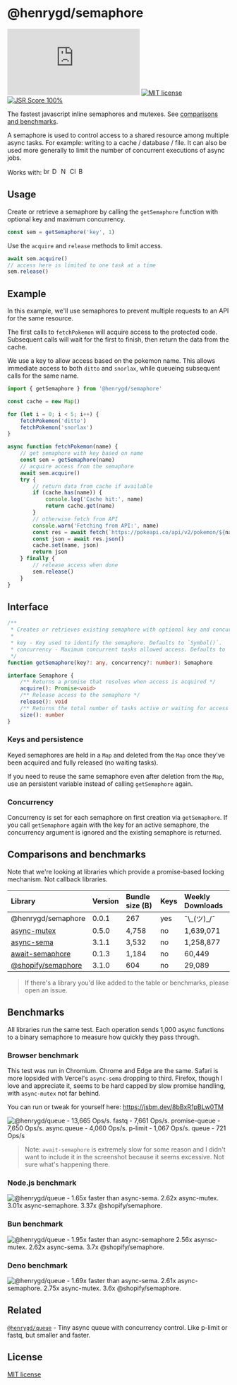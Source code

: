 [size-image]: https://img.shields.io/github/size/henrygd/semaphore/dist/index.min.js?style=flat
[license-image]: https://img.shields.io/github/license/henrygd/bigger-picture?style=flat&color=%2349ac0c
[license-url]: /LICENSE

# @henrygd/semaphore

[![File Size][size-image]](https://github.com/henrygd/semaphore/blob/main/dist/index.min.js) [![MIT license][license-image]][license-url] [![JSR Score 100%](https://jsr.io/badges/@henrygd/semaphore/score?v1)](https://jsr.io/@henrygd/semaphore)

The fastest javascript inline semaphores and mutexes. See [comparisons and benchmarks](#comparisons-and-benchmarks).

A semaphore is used to control access to a shared resource among multiple async tasks. For example: writing to a cache / database / file. It can also be used more generally to limit the number of concurrent executions of async jobs.

Works with: <img alt="browsers" title="This package works with browsers." height="16px" src="https://jsr.io/logos/browsers.svg" /> <img alt="Deno" title="This package works with Deno." height="16px" src="https://jsr.io/logos/deno.svg" /> <img alt="Node.js" title="This package works with Node.js" height="16px" src="https://jsr.io/logos/node.svg" /> <img alt="Cloudflare Workers" title="This package works with Cloudflare Workers." height="16px" src="https://jsr.io/logos/cloudflare-workers.svg" /> <img alt="Bun" title="This package works with Bun." height="16px" src="https://jsr.io/logos/bun.svg" />

## Usage

Create or retrieve a semaphore by calling the `getSemaphore` function with optional key and maximum concurrency.

```js
const sem = getSemaphore('key', 1)
```

Use the `acquire` and `release` methods to limit access.

```js
await sem.acquire()
// access here is limited to one task at a time
sem.release()
```

## Example

In this example, we'll use semaphores to prevent multiple requests to an API for the same resource.

The first calls to `fetchPokemon` will acquire access to the protected code. Subsequent calls will wait for the first to finish, then return the data from the cache.

We use a key to allow access based on the pokemon name. This allows immediate access to both `ditto` and `snorlax`, while queueing subsequent calls for the same name.

<!-- prettier-ignore -->
```js
import { getSemaphore } from '@henrygd/semaphore'

const cache = new Map()

for (let i = 0; i < 5; i++) {
    fetchPokemon('ditto')
    fetchPokemon('snorlax')
}

async function fetchPokemon(name) {
    // get semaphore with key based on name
    const sem = getSemaphore(name)
    // acquire access from the semaphore
    await sem.acquire()
    try {
        // return data from cache if available
        if (cache.has(name)) {
            console.log('Cache hit:', name)
            return cache.get(name)
        }
        // otherwise fetch from API
        console.warn('Fetching from API:', name)
        const res = await fetch(`https://pokeapi.co/api/v2/pokemon/${name}`)
        const json = await res.json()
        cache.set(name, json)
        return json
    } finally {
        // release access when done
        sem.release()
    }
}
```

## Interface

<!-- prettier-ignore -->
```ts
/**
 * Creates or retrieves existing semaphore with optional key and concurrency level.
 *
 * key - Key used to identify the semaphore. Defaults to `Symbol()`.
 * concurrency - Maximum concurrent tasks allowed access. Defaults to `1`.
 */
function getSemaphore(key?: any, concurrency?: number): Semaphore

interface Semaphore {
    /** Returns a promise that resolves when access is acquired */
    acquire(): Promise<void>
    /** Release access to the semaphore */
    release(): void
    /** Returns the total number of tasks active or waiting for access */
    size(): number
}
```

### Keys and persistence

Keyed semaphores are held in a `Map` and deleted from the `Map` once they've been acquired and fully released (no waiting tasks).

If you need to reuse the same semaphore even after deletion from the `Map`, use an persistent variable instead of calling `getSemaphore` again.

### Concurrency

Concurrency is set for each semaphore on first creation via `getSemaphore`. If you call `getSemaphore` again with the key for an active semaphore, the concurrency argument is ignored and the existing semaphore is returned.

## Comparisons and benchmarks

Note that we're looking at libraries which provide a promise-based locking mechanism. Not callback libraries.

| Library                                                                | Version | Bundle size (B) | Keys | Weekly Downloads |
| :--------------------------------------------------------------------- | :------ | :-------------- | :--- | :--------------- |
| @henrygd/semaphore                                                     | 0.0.1   | 267             | yes  | ¯\\\_(ツ)\_/¯    |
| [async-mutex](https://www.npmjs.com/package/async-mutex)               | 0.5.0   | 4,758           | no   | 1,639,071        |
| [async-sema](https://www.npmjs.com/package/async-sema)                 | 3.1.1   | 3,532           | no   | 1,258,877        |
| [await-semaphore](https://www.npmjs.com/package/await-semaphore)       | 0.1.3   | 1,184           | no   | 60,449           |
| [@shopify/semaphore](https://www.npmjs.com/package/@shopify/semaphore) | 3.1.0   | 604             | no   | 29,089           |

> If there's a library you'd like added to the table or benchmarks, please open an issue.

## Benchmarks

All libraries run the same test. Each operation sends 1,000 async functions to a binary semaphore to measure how quickly they pass through.

### Browser benchmark

This test was run in Chromium. Chrome and Edge are the same. Safari is more lopsided with Vercel's `async-sema` dropping to third. Firefox, though I love and appreciate it, seems to be hard capped by slow promise handling, with `async-mutex` not far behind.

You can run or tweak for yourself here: https://jsbm.dev/8bBxR1pBLw0TM

![@henrygd/queue - 13,665 Ops/s. fastq - 7,661 Ops/s. promise-queue - 7,650 Ops/s. async.queue - 4,060 Ops/s. p-limit - 1,067 Ops/s. queue - 721 Ops/s](https://henrygd-assets.b-cdn.net/semaphore/browser.png)

> Note: `await-semaphore` is extremely slow for some reason and I didn't want to include it in the screenshot because it seems excessive. Not sure what's happening there.

### Node.js benchmark

![@henrygd/queue - 1.65x faster than async-sema. 2.62x async-mutex. 3.01x async-semaphore. 3.37x @shopify/semaphore.](https://henrygd-assets.b-cdn.net/semaphore/node-bench.png)

### Bun benchmark

![@henrygd/queue - 1.95x faster than async-semaphore 2.56x asynsc-mutex. 2.62x async-sema. 3.7x @shopify/semaphore.](https://henrygd-assets.b-cdn.net/semaphore/bun.png)

### Deno benchmark

![@henrygd/queue - 1.69x faster than async-sema. 2.61x async-semaphore. 2.75x async-mutex. 3.6x @shopify/semaphore.](https://henrygd-assets.b-cdn.net/semaphore/deno.png)

## Related

[`@henrygd/queue`](https://github.com/henrygd/queue) - Tiny async queue with concurrency control. Like p-limit or fastq, but smaller and faster.

## License

[MIT license](/LICENSE)
